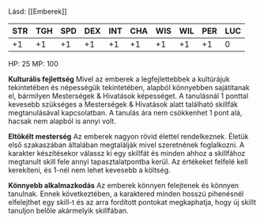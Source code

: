 Lásd: [[Emberek]]

| STR | TGH | SPD | DEX | INT | CHA | WIS | WIL | PER | LUC |
| --- | --- | --- | --- | --- | --- | --- | --- | --- | --- |
| +1  | +1  | +1  | +1  | +1  | +1  | +1  | +1  | +1  | 0   |

HP: 25
MP: 100

**Kulturális fejlettség**
Mivel az emberek a legfejlettebbek a kultúrájuk tekintetében és népességük tekintetében, alapból könnyebben sajátítanak el, bármilyen Mesterségek & Hivatások képességet.
A tanulásnál 1 ponttal kevesebb szükséges a Mesterségek & Hivatások alatt található skillfák megtanulásával kapcsolatban. A tanulás ára nem csökkenhet 1 pont alá, hacsak nem alapból is annyi volt.

**Eltökélt mesterség**
Az emberek nagyon rövid élettel rendelkeznek. Életük első szakaszában általában megtalálják mivel szeretnének foglalkozni. A karakter készítésekor válassz ki egy skillfát és minden ahhoz a skillfához megtanult skill fele annyi tapasztalatpontba kerül. Az értékeket felfelé kell kerekíteni, és 1-nél nem lehet kevesebb a költség.

**Könnyebb alkalmazkodás**
Az emberek könnyen felejtenek és könnyen tanulnak. Ennek következtében, a karaktered minden hosszú pihenésnél elfelejthet egy skill-t és az arra fordított pontokat megkaphatja, hogy új skillt tanuljon belőle akármelyik skillfában.